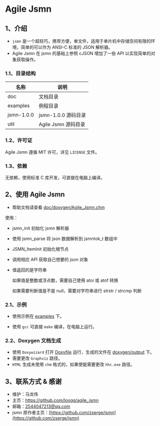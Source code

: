 # Agile Jsmn

## 1、介绍

- `jsmn` 是一个超轻巧，携带方便，单文件，适用于单片机中存储空间有限的环境，简单的可以作为 ANSI-C 标准的 JSON 解析器。
- Agile Jsmn 在 jsmn 的基础上参照 cJSON 增加了一些 API 以实现简单的对象获取操作。

### 1.1、目录结构

| 名称 | 说明 |
| ---- | ---- |
| doc | 文档目录 |
| examples | 例程目录 |
| jsmn-1.0.0 | jsmn-1.0.0 源码目录 |
| util | Agile Jsmn 源码目录 |

### 1.2、许可证

Agile Jsmn 遵循 MIT 许可，详见 `LICENSE` 文件。

### 1.3、依赖

无依赖，使用标准 C 库开发，可直接在电脑上编译。

## 2、使用 Agile Jsmn

- 帮助文档请查看 [doc/doxygen/Agile_Jsmn.chm](./doc/doxygen/Agile_Jsmn.chm)

使用：

- jsmn_init 初始化 jsmn 解析器
- 使用 jsmn_parse 将 json 数据解析到 jsmntok_t 数组中
- JSMN_ItemInit 初始化根节点
- 调用相应 API 获取自己想要的 json 对象
- 值返回的是字符串

  如果值是整数或浮点数，需要自己使用 atoi 或 atof 转换

  如果需要判断值是不是 null，需要对字符串进行 strstr / strcmp 判断

### 2.1、示例

- 使用示例在 [examples](./examples) 下。

- 使用 `gcc` 可直接 `make` 编译，在电脑上运行。

### 2.2、Doxygen 文档生成

- 使用 `Doxywizard` 打开 [Doxyfile](./doc/doxygen/Doxyfile) 运行，生成的文件在 [doxygen/output](./doc/doxygen/output) 下。
- 需要更改 `Graphviz` 路径。
- `HTML` 生成未使用 `chm` 格式的，如果使能需要更改 `hhc.exe` 路径。

## 3、联系方式 & 感谢

- 维护：马龙伟
- 主页：<https://github.com/loogg/agile_jsmn>
- 邮箱：<2544047213@qq.com>
- jsmn 原作者主页：[https://github.com/zserge/jsmn](https://github.com/zserge/jsmn)
